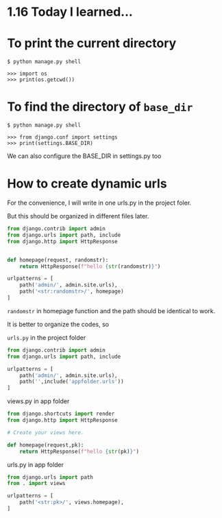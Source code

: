 # 1.16 Today I learned...

# To print the current directory

```
$ python manage.py shell
```

```
>>> import os
>>> print(os.getcwd())
```

# To find the directory of `base_dir`

```
$ python manage.py shell
```

```
>>> from django.conf import settings
>>> print(settings.BASE_DIR)
```

We can also configure the BASE_DIR in settings.py too


# How to create dynamic urls

For the convenience, I will write in one urls.py in the project foler.

But this should be organized in different files later.

```py
from django.contrib import admin
from django.urls import path, include
from django.http import HttpResponse


def homepage(request, randomstr):
    return HttpResponse(f"hello {str(randomstr)}")

urlpatterns = [
    path('admin/', admin.site.urls),
    path('<str:randomstr>/', homepage)
]
```

`randomstr` in homepage function and the path should be identical to work.


It is better to organize the codes, so 

`urls.py` in the project folder

```py
from django.contrib import admin
from django.urls import path, include

urlpatterns = [
    path('admin/', admin.site.urls),
    path('',include('appfolder.urls'))
]
```

views.py in app folder

```py
from django.shortcuts import render
from django.http import HttpResponse

# Create your views here.

def homepage(request,pk):
    return HttpResponse(f"hello {str(pk)}")
```

urls.py in app folder

```py
from django.urls import path
from . import views

urlpatterns = [
    path('<str:pk>/', views.homepage),
]  
```